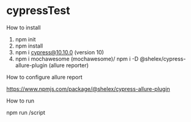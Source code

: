 # cypressTest
How to install

1. npm init
2. npm install
3. npm i cypress@10.10.0 (version 10)
4. npm i mochawesome (mochawesome)/ npm i -D @shelex/cypress-allure-plugin (allure reporter)

How to configure allure report

https://www.npmjs.com/package/@shelex/cypress-allure-plugin

How to run

npm run /script